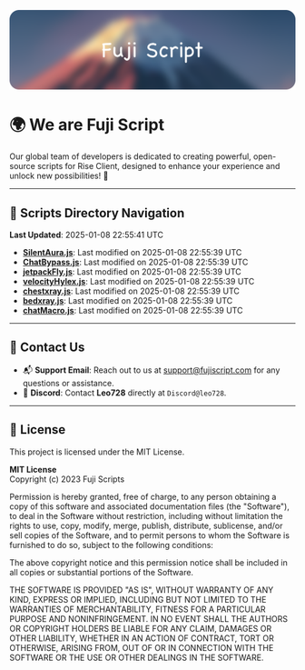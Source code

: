 ![Banner](.github/b.webp)

# 🌍 **We are Fuji Script**

Our global team of developers is dedicated to creating powerful, open-source scripts for Rise Client, designed to enhance your experience and unlock new possibilities! 🌟

---
<!-- SCRIPTS_NAVIGATION_START -->
## 📂 **Scripts Directory Navigation**

**Last Updated**: 2025-01-08 22:55:41 UTC

- **[SilentAura.js](scripts/SilentAura.js)**: Last modified on 2025-01-08 22:55:39 UTC
- **[ChatBypass.js](scripts/ChatBypass.js)**: Last modified on 2025-01-08 22:55:39 UTC
- **[jetpackFly.js](scripts/jetpackFly.js)**: Last modified on 2025-01-08 22:55:39 UTC
- **[velocityHylex.js](scripts/velocityHylex.js)**: Last modified on 2025-01-08 22:55:39 UTC
- **[chestxray.js](scripts/chestxray.js)**: Last modified on 2025-01-08 22:55:39 UTC
- **[bedxray.js](scripts/bedxray.js)**: Last modified on 2025-01-08 22:55:39 UTC
- **[chatMacro.js](scripts/chatMacro.js)**: Last modified on 2025-01-08 22:55:39 UTC

<!-- SCRIPTS_NAVIGATION_END -->

---

## 💬 **Contact Us**  
- 📬 **Support Email**: Reach out to us at [support@fujiscript.com](mailto:support@fujiscript.com) for any questions or assistance.  
- 💬 **Discord**: Contact **Leo728** directly at `Discord@leo728`.

---

## 📜 **License**

This project is licensed under the MIT License.  

**MIT License**  
Copyright (c) 2023 Fuji Scripts  

Permission is hereby granted, free of charge, to any person obtaining a copy of this software and associated documentation files (the "Software"), to deal in the Software without restriction, including without limitation the rights to use, copy, modify, merge, publish, distribute, sublicense, and/or sell copies of the Software, and to permit persons to whom the Software is furnished to do so, subject to the following conditions:  

The above copyright notice and this permission notice shall be included in all copies or substantial portions of the Software.  

THE SOFTWARE IS PROVIDED "AS IS", WITHOUT WARRANTY OF ANY KIND, EXPRESS OR IMPLIED, INCLUDING BUT NOT LIMITED TO THE WARRANTIES OF MERCHANTABILITY, FITNESS FOR A PARTICULAR PURPOSE AND NONINFRINGEMENT. IN NO EVENT SHALL THE AUTHORS OR COPYRIGHT HOLDERS BE LIABLE FOR ANY CLAIM, DAMAGES OR OTHER LIABILITY, WHETHER IN AN ACTION OF CONTRACT, TORT OR OTHERWISE, ARISING FROM, OUT OF OR IN CONNECTION WITH THE SOFTWARE OR THE USE OR OTHER DEALINGS IN THE SOFTWARE.  
